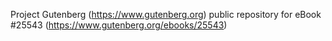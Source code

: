 Project Gutenberg (https://www.gutenberg.org) public repository for eBook #25543 (https://www.gutenberg.org/ebooks/25543)
